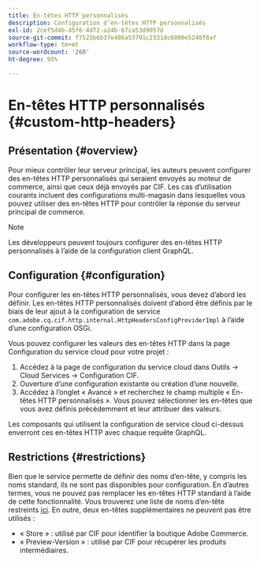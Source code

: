 ```yaml
---
title: En-têtes HTTP personnalisés
description: Configuration d’en-têtes HTTP personnalisés
exl-id: 2cef5d4b-45f6-4d72-a24b-67ca53d9057d
source-git-commit: f7525b6b37e486a53791c2331dc6000e5248f8af
workflow-type: tm+mt
source-wordcount: '268'
ht-degree: 95%

---
```


# En-têtes HTTP personnalisés {#custom-http-headers}

## Présentation {#overview}

Pour mieux contrôler leur serveur principal, les auteurs peuvent configurer des en-têtes HTTP personnalisés qui seraient envoyés au moteur de commerce, ainsi que ceux déjà envoyés par CIF. Les cas d’utilisation courants incluent des configurations multi-magasin dans lesquelles vous pouvez utiliser des en-têtes HTTP pour contrôler la réponse du serveur principal de commerce.

>[!NOTE]
>
>Les développeurs peuvent toujours configurer des en-têtes HTTP personnalisés à l’aide de la configuration client GraphQL.
>

## Configuration {#configuration}

Pour configurer les en-têtes HTTP personnalisés, vous devez d’abord les définir. Les en-têtes HTTP personnalisés doivent d’abord être définis par le biais de leur ajout à la configuration de service `com.adobe.cq.cif.http.internal.HttpHeadersConfigProviderImpl` à l’aide d’une configuration OSGi.

Vous pouvez configurer les valeurs des en-têtes HTTP dans la page Configuration du service cloud pour votre projet :

1. Accédez à la page de configuration du service cloud dans Outils -> Cloud Services -> Configuration CIF.
1. Ouverture d’une configuration existante ou création d’une nouvelle.
1. Accédez à l’onglet « Avancé » et recherchez le champ multiple « En-têtes HTTP personnalisés ». Vous pouvez sélectionner les en-têtes que vous avez définis précédemment et leur attribuer des valeurs.

Les composants qui utilisent la configuration de service cloud ci-dessus enverront ces en-têtes HTTP avec chaque requête GraphQL.

## Restrictions {#restrictions}

Bien que le service permette de définir des noms d’en-tête, y compris les noms standard, ils ne sont pas disponibles pour configuration. En d’autres termes, vous ne pouvez pas remplacer les en-têtes HTTP standard à l’aide de cette fonctionnalité. Vous trouverez une liste de noms d’en-tête restreints [ici](https://developer.mozilla.org/fr-FR/docs/Web/HTTP/Headers). En outre, deux en-têtes supplémentaires ne peuvent pas être utilisés :

* « Store » : utilisé par CIF pour identifier la boutique Adobe Commerce.
* « Preview-Version » : utilisé par CIF pour récupérer les produits intermédiaires.
